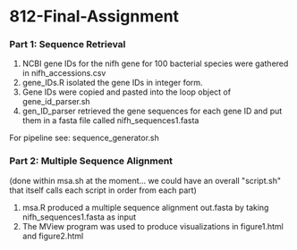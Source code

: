 # 812-Final-Assignment

### Part 1: Sequence Retrieval
1. NCBI gene IDs for the nifh gene for 100 bacterial species were gathered in nifh_accessions.csv
2. gene_IDs.R isolated the gene IDs in integer form.
3. Gene IDs were copied and pasted into the loop object of gene_id_parser.sh
4. gen_ID_parser retrieved the gene sequences for each gene ID and put them in a fasta file called nifh_sequences1.fasta

For pipeline see: sequence_generator.sh

### Part 2: Multiple Sequence Alignment
(done within msa.sh at the moment... we could have an overall "script.sh" that itself calls each script in order from each part)
1. msa.R produced a multiple sequence alignment out.fasta by taking nifh_sequences1.fasta as input
2. The MView program was used to produce visualizations in figure1.html and figure2.html

